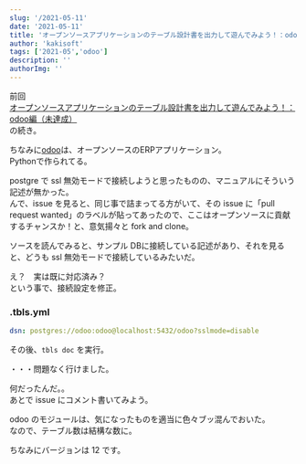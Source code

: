 ```yaml
---
slug: '/2021-05-11'
date: '2021-05-11'
title: 'オープンソースアプリケーションのテーブル設計書を出力して遊んでみよう！：odoo編 part ２（達成）'
author: 'kakisoft'
tags: ['2021-05','odoo']
description: ''
authorImg: ''
---
```


前回  
[オープンソースアプリケーションのテーブル設計書を出力して遊んでみよう！：odoo編（未達成）](../08)   
の続き。  

ちなみに[odoo](https://www.odoo.com/ja_JP/)は、オープンソースのERPアプリケーション。  
Pythonで作られてる。  

postgre で ssl 無効モードで接続しようと思ったものの、マニュアルにそういう記述が無かった。  
んで、issue を見ると、同じ事で詰まってる方がいて、その issue に「pull request wanted」のラベルが貼ってあったので、ここはオープンソースに貢献するチャンスか！と、意気揚々と fork and clone。

ソースを読んでみると、サンプル DBに接続している記述があり、それを見ると、どうも ssl 無効モードで接続しているみたいだ。  

え？　実は既に対応済み？  
という事で、接続設定を修正。

### .tbls.yml
```yaml
dsn: postgres://odoo:odoo@localhost:5432/odoo?sslmode=disable
```
その後、```tbls doc``` を実行。  

・・・問題なく行けました。  

何だったんだ。。  
あとで issue にコメント書いてみよう。  

odoo のモジュールは、気になったものを適当に色々ブッ混んでおいた。  
なので、テーブル数は結構な数に。  

ちなみにバージョンは 12 です。
